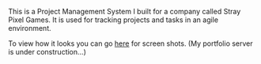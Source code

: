 This is a Project Management System I built for a company called Stray Pixel Games.  It is used for tracking projects and tasks in an agile environment.  

To view how it looks you can go [here](www.straypixelgames.com/admind/secretpage.php) for screen shots. (My portfolio server is under construction...)
